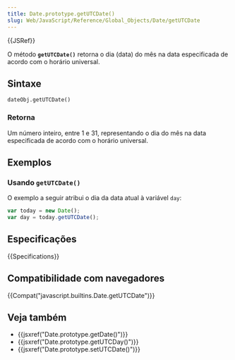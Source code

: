 ```yaml
---
title: Date.prototype.getUTCDate()
slug: Web/JavaScript/Reference/Global_Objects/Date/getUTCDate
---
```


{{JSRef}}

O método **`getUTCDate()`** retorna o dia (data) do mês na data especificada de acordo com o horário universal.

## Sintaxe

```
dateObj.getUTCDate()
```

### Retorna

Um número inteiro, entre 1 e 31, representando o dia do mês na data especificada de acordo com o horário universal.

## Exemplos

### Usando `getUTCDate()`

O exemplo a seguir atribui o dia da data atual à variável `day`:

```js
var today = new Date();
var day = today.getUTCDate();
```

## Especificações

{{Specifications}}

## Compatibilidade com navegadores

{{Compat("javascript.builtins.Date.getUTCDate")}}

## Veja também

- {{jsxref("Date.prototype.getDate()")}}
- {{jsxref("Date.prototype.getUTCDay()")}}
- {{jsxref("Date.prototype.setUTCDate()")}}
